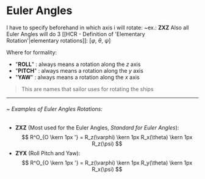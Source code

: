 # Euler Angles
I have to specify beforehand in which axis i will rotate: ~ex.: **ZXZ**
Also all Euler Angles will do 3 [[HCR - Definition of 'Elementary Rotation'|elementary rotations]]: $[\varphi, \ \theta, \ \psi]$

Where for formality:
- "**ROLL**" : always means a rotation along the $z$ axis
- "**PITCH**" : always means a rotation along the $y$ axis
- "**YAW**" : always means a rotation along the $x$ axis
> This are names that sailor uses for rotating the ships

---
###### ~ Examples of Euler Angles Rotations:
- **ZXZ** (Most used for the Euler Angles, *Standard for Euler Angles*): 
$$
R^O_{O \kern 1px '} = R_z(\varphi) \kern 1px R_x(\theta) \kern 1px R_z(\psi)
$$
- **ZYX** (Roll Pitch and Yaw):
$$
R^O_{O \kern 1px '} = R_z(\varphi) \kern 1px R_y(\theta) \kern 1px R_x(\psi)
$$
